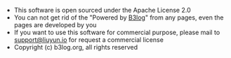 * This software is open sourced under the Apache License 2.0
* You can not get rid of the "Powered by [B3log](https://b3log.org)" from any pages, even the pages are developed by you 
* If you want to use this software for commercial purpose, please mail to support@liuyun.io for request a commercial license
* Copyright (c) b3log.org, all rights reserved
